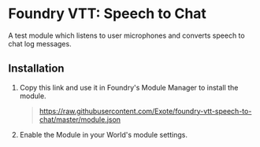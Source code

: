 # Foundry VTT: Speech to Chat

A test module which listens to user microphones and converts speech to chat log messages.

## Installation
1. Copy this link and use it in Foundry's Module Manager to install the module.

    > https://raw.githubusercontent.com/Exote/foundry-vtt-speech-to-chat/master/module.json
    
2. Enable the Module in your World's module settings.
